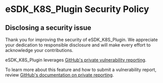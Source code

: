 # eSDK_K8S_Plugin Security Policy

## Disclosing a security issue

Thank you for improving the security of eSDK_K8S_Plugin. We appreciate your dedication to responsible disclosure and will make every effort to acknowledge your contributions.

eSDK_K8S_Plugin leverages [GitHub's private vulnerability reporting](https://github.com/Huawei/eSDK_K8S_Plugin/security/advisories/new).

To learn more about this feature and how to submit a vulnerability report, review [GitHub's documentation on private reporting](https://docs.github.com/en/code-security/security-advisories/guidance-on-reporting-and-writing-information-about-vulnerabilities/privately-reporting-a-security-vulnerability).
